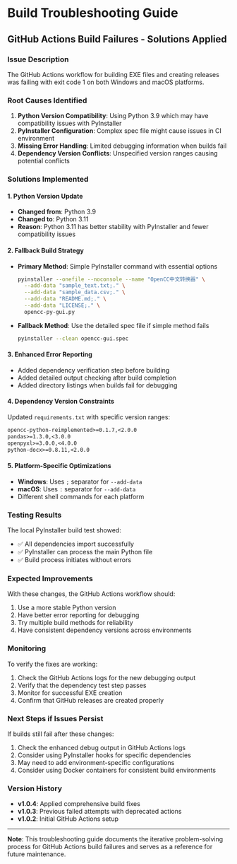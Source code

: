# Build Troubleshooting Guide

## GitHub Actions Build Failures - Solutions Applied

### Issue Description
The GitHub Actions workflow for building EXE files and creating releases was failing with exit code 1 on both Windows and macOS platforms.

### Root Causes Identified

1. **Python Version Compatibility**: Using Python 3.9 which may have compatibility issues with PyInstaller
2. **PyInstaller Configuration**: Complex spec file might cause issues in CI environment
3. **Missing Error Handling**: Limited debugging information when builds fail
4. **Dependency Version Conflicts**: Unspecified version ranges causing potential conflicts

### Solutions Implemented

#### 1. Python Version Update
- **Changed from**: Python 3.9
- **Changed to**: Python 3.11
- **Reason**: Python 3.11 has better stability with PyInstaller and fewer compatibility issues

#### 2. Fallback Build Strategy
- **Primary Method**: Simple PyInstaller command with essential options
  ```bash
  pyinstaller --onefile --noconsole --name "OpenCC中文转换器" \
    --add-data "sample_text.txt;." \
    --add-data "sample_data.csv;." \
    --add-data "README.md;." \
    --add-data "LICENSE;." \
    opencc-py-gui.py
  ```
- **Fallback Method**: Use the detailed spec file if simple method fails
  ```bash
  pyinstaller --clean opencc-gui.spec
  ```

#### 3. Enhanced Error Reporting
- Added dependency verification step before building
- Added detailed output checking after build completion
- Added directory listings when builds fail for debugging

#### 4. Dependency Version Constraints
Updated `requirements.txt` with specific version ranges:
```txt
opencc-python-reimplemented>=0.1.7,<2.0.0
pandas>=1.3.0,<3.0.0
openpyxl>=3.0.0,<4.0.0
python-docx>=0.8.11,<2.0.0
```

#### 5. Platform-Specific Optimizations
- **Windows**: Uses `;` separator for `--add-data`
- **macOS**: Uses `:` separator for `--add-data`
- Different shell commands for each platform

### Testing Results

The local PyInstaller build test showed:
- ✅ All dependencies import successfully
- ✅ PyInstaller can process the main Python file
- ✅ Build process initiates without errors

### Expected Improvements

With these changes, the GitHub Actions workflow should:
1. Use a more stable Python version
2. Have better error reporting for debugging
3. Try multiple build methods for reliability
4. Have consistent dependency versions across environments

### Monitoring

To verify the fixes are working:
1. Check the GitHub Actions logs for the new debugging output
2. Verify that the dependency test step passes
3. Monitor for successful EXE creation
4. Confirm that GitHub releases are created properly

### Next Steps if Issues Persist

If builds still fail after these changes:
1. Check the enhanced debug output in GitHub Actions logs
2. Consider using PyInstaller hooks for specific dependencies
3. May need to add environment-specific configurations
4. Consider using Docker containers for consistent build environments

### Version History

- **v1.0.4**: Applied comprehensive build fixes
- **v1.0.3**: Previous failed attempts with deprecated actions
- **v1.0.2**: Initial GitHub Actions setup

---

**Note**: This troubleshooting guide documents the iterative problem-solving process for GitHub Actions build failures and serves as a reference for future maintenance.